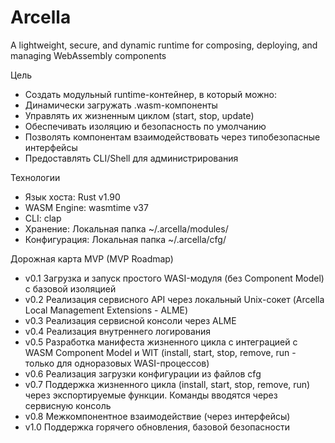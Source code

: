 # Arcella
A lightweight, secure, and dynamic runtime for composing, deploying, and managing WebAssembly components

Цель
- Создать модульный runtime-контейнер, в который можно:
- Динамически загружать .wasm-компоненты
- Управлять их жизненным циклом (start, stop, update)
- Обеспечивать изоляцию и безопасность по умолчанию
- Позволять компонентам взаимодействовать через типобезопасные интерфейсы
- Предоставлять CLI/Shell для администрирования

Технологии
- Язык хоста: Rust v1.90
- WASM Engine: wasmtime v37
- CLI: clap
- Хранение: Локальная папка ~/.arcella/modules/
- Конфигурация: Локальная папка ~/.arcella/сfg/

Дорожная карта MVP (MVP Roadmap)
- v0.1	Загрузка и запуск простого WASI-модуля (без Component Model) с базовой изоляцией
- v0.2	Реализация сервисного API через локальный Unix-сокет (Arcella Local Management Extensions - ALME)
- v0.3	Реализация сервисной консоли через ALME
- v0.4	Реализация внутреннего логирования
- v0.5	Разработка манифеста жизненного цикла с интеграцией с WASM Component Model и WIT (install, start, stop, remove, run - только для одноразовых WASI-процессов)
- v0.6	Реализация загрузки конфигурации из файлов cfg
- v0.7	Поддержка жизненного цикла (install, start, stop, remove, run) через экспортируемые функции. Команды вводятся через сервисную консоль
- v0.8	Межкомпонентное взаимодействие (через интерфейсы)
- v1.0	Поддержка горячего обновления, базовой безопасности
